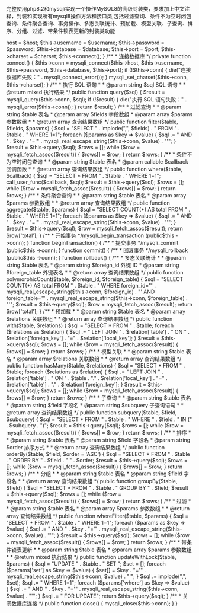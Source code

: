 完整使用php8.2和mysqli实现一个操作MySQL8的高级封装类，要求加上中文注释，封装和实现所有mysql8操作方法和接口类,包括过滤查询、条件不为空时闭包查询、条件聚合查询、事务操作、多态关联统计、预加载、模型关联、子查询、排序、分组、过滤、带条件锁表更新的封装类功能

<?php

class MySQLiDB {
    private $host;
    private $username;
    private $password;
    private $database;
    private $port;
    private $charset;
    private $conn;

    /**
     * 构造函数
     *
     * @param string $host     数据库主机名
     * @param string $username 数据库用户名
     * @param string $password 数据库密码
     * @param string $database 数据库名
     * @param int    $port     数据库端口号
     * @param string $charset  数据库字符集
     */
    public function __construct($host, $username, $password, $database, $port = 3306, $charset = 'utf8mb4') {
        $this->host = $host;
        $this->username = $username;
        $this->password = $password;
        $this->database = $database;
        $this->port = $port;
        $this->charset = $charset;

        $this->connect();
    }

    /**
     * 连接数据库
     */
    private function connect() {
        $this->conn = mysqli_connect($this->host, $this->username, $this->password, $this->database, $this->port);

        if (!$this->conn) {
            die("连接数据库失败：" . mysqli_connect_error());
        }

        mysqli_set_charset($this->conn, $this->charset);
    }

    /**
     * 执行 SQL 语句
     *
     * @param string $sql SQL 语句
     *
     * @return mixed 执行结果
     */
    public function query($sql) {
        $result = mysqli_query($this->conn, $sql);

        if (!$result) {
            die("执行 SQL 语句失败：" . mysqli_error($this->conn));
        }

        return $result;
    }

    /**
     * 过滤查询
     *
     * @param string $table 表名
     * @param array  $fields 字段数组
     * @param array  $params 参数数组
     *
     * @return array 查询结果数组
     */
    public function filter($table, $fields, $params) {
        $sql = "SELECT " . implode(",", $fields) . " FROM " . $table . " WHERE 1=1";

        foreach ($params as $key => $value) {
            $sql .= " AND " . $key . "='" . mysqli_real_escape_string($this->conn, $value) . "'";
        }

        $result = $this->query($sql);

        $rows = [];
        while ($row = mysqli_fetch_assoc($result)) {
            $rows[] = $row;
        }

        return $rows;
    }

    /**
     * 条件不为空时闭包查询
     *
     * @param string   $table    表名
     * @param callable $callback 回调函数
     *
     * @return array 查询结果数组
     */
    public function where($table, $callback) {
        $sql = "SELECT * FROM " . $table . " WHERE 1=1";

        call_user_func($callback, $sql);

        $result = $this->query($sql);

        $rows = [];
        while ($row = mysqli_fetch_assoc($result)) {
            $rows[] = $row;
        }

        return $rows;
    }

    /**
     * 条件聚合查询
     *
     * @param string $table 表名
     * @param array  $params 参数数组
     *
     * @return array 查询结果数组
     */
    public function aggregate($table, $params) {
        $sql = "SELECT COUNT(*) AS total FROM " . $table . " WHERE 1=1";

        foreach ($params as $key => $value) {
            $sql .= " AND " . $key . "='" . mysqli_real_escape_string($this->conn, $value) . "'";
        }

        $result = $this->query($sql);

        $row = mysqli_fetch_assoc($result);

        return $row['total'];
    }

    /**
     * 开始事务
     */mysqli_begin_transaction
    (public$this ->conn);
    }

    function beginTransaction() {
        /**
     * 提交事务
     */mysqli_commit
    (public$this ->conn);
    }

    function commit() {
        /**
     * 回滚事务
     */mysqli_rollback
    (public$this ->conn);
    }

    function rollback() {
        /**
     * 多态关联统计
     *
     * @param string $table      表名
     * @param string $foreign_id 外键 ID
     * @param string $foreign_table 外键表名
     *
     * @return array 查询结果数组
     */
    public function polymorphicCount($table, $foreign_id, $foreign_table) {
        $sql = "SELECT COUNT(*) AS total FROM " . $table . " WHERE foreign_id='" . mysqli_real_escape_string($this->conn, $foreign_id) . "' AND foreign_table='" . mysqli_real_escape_string($this->conn, $foreign_table) . "'";

        $result = $this->query($sql);

        $row = mysqli_fetch_assoc($result);

        return $row['total'];
    }

    /**
     * 预加载
     *
     * @param string $table     表名
     * @param array  $relations 关联数组
     *
     * @return array 查询结果数组
     */
    public function with($table, $relations) {
        $sql = "SELECT * FROM " . $table;

        foreach ($relations as $relation) {
            $sql .= " LEFT JOIN " . $relation['table'] . " ON " . $relation['foreign_key'] . "=" . $relation['local_key'];
        }

        $result = $this->query($sql);

        $rows = [];
        while ($row = mysqli_fetch_assoc($result)) {
            $rows[] = $row;
        }

        return $rows;
    }

    /**
     * 模型关联
     *
     * @param string $table     表名
     * @param array  $relations 关联数组
     *
     * @return array 查询结果数组
     */
    public function hasMany($table, $relations) {
        $sql = "SELECT * FROM " . $table;

        foreach ($relations as $relation) {
            $sql .= " LEFT JOIN " . $relation['table'] . " ON " . $table . "." . $relation['local_key'] . "=" . $relation['table'] . "." . $relation['foreign_key'];
        }

        $result = $this->query($sql);

        $rows = [];
        while ($row = mysqli_fetch_assoc($result)) {
            $rows[] = $row;
        }

        return $rows;
    }

    /**
     * 子查询
     *
     * @param string $table 表名
     * @param string $field 字段名
     * @param string $subquery 子查询语句
     *
     * @return array 查询结果数组
     */
    public function subquery($table, $field, $subquery) {
        $sql = "SELECT * FROM " . $table . " WHERE " . $field . " IN (" . $subquery . ")";

        $result = $this->query($sql);

        $rows = [];
        while ($row = mysqli_fetch_assoc($result)) {
            $rows[] = $row;
        }

        return $rows;
    }

    /**
     * 排序
     *
     * @param string $table 表名
     * @param string $field 字段名
     * @param string $order 排序方式
     *
     * @return array 查询结果数组
     */
    public function orderBy($table, $field, $order = 'ASC') {
        $sql = "SELECT * FROM " . $table . " ORDER BY " . $field . " " . $order;

        $result = $this->query($sql);

        $rows = [];
        while ($row = mysqli_fetch_assoc($result)) {
            $rows[] = $row;
        }

        return $rows;
    }

    /**
     * 分组
     *
     * @param string $table 表名
     * @param string $field 字段名
     *
     * @return array 查询结果数组
     */
    public function groupBy($table, $field) {
        $sql = "SELECT * FROM " . $table . " GROUP BY " . $field;

        $result = $this->query($sql);

        $rows = [];
        while ($row = mysqli_fetch_assoc($result)) {
            $rows[] = $row;
        }

        return $rows;
    }

    /**
     * 过滤
     *
     * @param string $table 表名
     * @param array  $params 参数数组
     *
     * @return array 查询结果数组
     */
    public function whereFilter($table, $params) {
        $sql = "SELECT * FROM " . $table . " WHERE 1=1";

        foreach ($params as $key => $value) {
            $sql .= " AND " . $key . "='" . mysqli_real_escape_string($this->conn, $value) . "'";
        }

        $result = $this->query($sql);

        $rows = [];
        while ($row = mysqli_fetch_assoc($result)) {
            $rows[] = $row;
        }

        return $rows;
    }

    /**
     * 带条件锁表更新
     *
     * @param string $table 表名
     * @param array  $params 参数数组
     *
     * @return mixed 执行结果
     */
    public function updateWithLock($table, $params) {
        $sql = "UPDATE " . $table . " SET ";

        $set = [];
        foreach ($params['set'] as $key => $value) {
            $set[] = $key . "='" . mysqli_real_escape_string($this->conn, $value) . "'";
        }

        $sql .= implode(",", $set);

        $sql .= " WHERE 1=1";

        foreach ($params['where'] as $key => $value) {
            $sql .= " AND " . $key . "='" . mysqli_real_escape_string($this->conn, $value) . "'";
        }

        $sql .= " FOR UPDATE";

        return $this->query($sql);
    }

    /**
     * 关闭数据库连接
     */
    public function close() {
        mysqli_close($this->conn);
    }
}